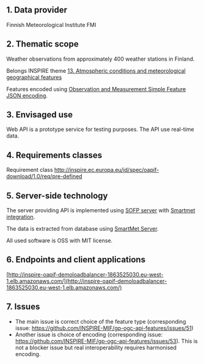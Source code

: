 
## 1. Data provider
Finnish Meteorological Institute FMI

## 2. Thematic scope
Weather observations from approximately 400 weather stations in Finland.

Belongs INSPIRE theme [13. Atmospheric conditions and meteorological geographical features](https://eur-lex.europa.eu/legal-content/EN/TXT/HTML/?uri=CELEX:02010R1089-20141231&from=EN#tocId1008)

Features encoded using [Observation and Measurement Simple Feature JSON encoding](https://github.com/opengeospatial/omsf-profile).

## 3. Envisaged use
Web API is a prototype service for testing purposes. The API use real-time data.

## 4. Requirements classes

Requirement class http://inspire.ec.europa.eu/id/spec/oapif-download/1.0/req/pre-defined

## 5. Server-side technology

The server providing API is implemented using [SOFP server](https://github.com/vaisala-oss/sofp-core) with [Smartmet integration](https://github.com/fmidev/smartmet-sofp-backend).

The data is extracted from database using [SmartMet Server](https://github.com/fmidev/smartmet-server).

All used software is OSS with MIT license.

## 6. Endpoints and client applications

[http://inspire-oapif-demoloadbalancer-1863525030.eu-west-1.elb.amazonaws.com/](http://inspire-oapif-demoloadbalancer-1863525030.eu-west-1.elb.amazonaws.com/)

## 7. Issues

* The main issue is correct choice of the feature type (corresponding issue: https://github.com/INSPIRE-MIF/gp-ogc-api-features/issues/51)
* Another issue is choice of encoding (corresponding issue: https://github.com/INSPIRE-MIF/gp-ogc-api-features/issues/53). This is not a blocker issue but real interoperability requires harmonised encoding.

